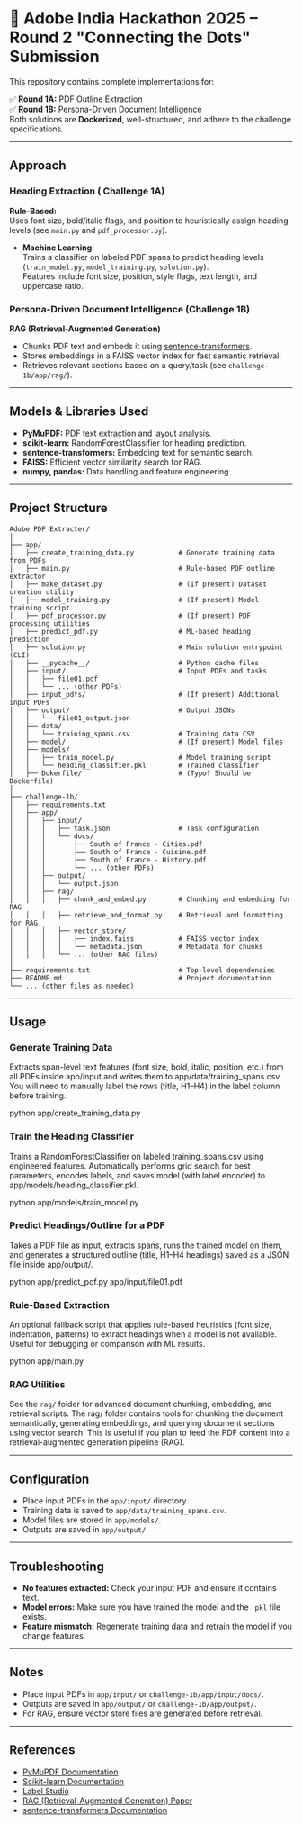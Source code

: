 # 🧠 Adobe India Hackathon 2025 – Round 2 "Connecting the Dots" Submission
This repository contains complete implementations for:

✅ **Round 1A:** PDF Outline Extraction  
✅ **Round 1B:** Persona-Driven Document Intelligence  
Both solutions are **Dockerized**, well-structured, and adhere to the challenge specifications.

----

## Approach

### Heading Extraction ( Challenge 1A)

**Rule-Based:**  
  Uses font size, bold/italic flags, and position to heuristically assign heading levels (see `main.py` and `pdf_processor.py`).

- **Machine Learning:**  
  Trains a classifier on labeled PDF spans to predict heading levels (`train_model.py`, `model_training.py`, `solution.py`).  
  Features include font size, position, style flags, text length, and uppercase ratio.
  
### Persona-Driven Document Intelligence (Challenge 1B)

 **RAG (Retrieval-Augmented Generation)**

- Chunks PDF text and embeds it using [sentence-transformers](https://www.sbert.net/).
- Stores embeddings in a FAISS vector index for fast semantic retrieval.
- Retrieves relevant sections based on a query/task (see `challenge-1b/app/rag/`).

---

## Models & Libraries Used

- **PyMuPDF:** PDF text extraction and layout analysis.
- **scikit-learn:** RandomForestClassifier for heading prediction.
- **sentence-transformers:** Embedding text for semantic search.
- **FAISS:** Efficient vector similarity search for RAG.
- **numpy, pandas:** Data handling and feature engineering.
  
---

## Project Structure

```
Adobe PDF Extracter/
│
├── app/
│   ├── create_training_data.py           # Generate training data from PDFs
│   ├── main.py                           # Rule-based PDF outline extractor
│   ├── make_dataset.py                   # (If present) Dataset creation utility
│   ├── model_training.py                 # (If present) Model training script
│   ├── pdf_processor.py                  # (If present) PDF processing utilities
│   ├── predict_pdf.py                    # ML-based heading prediction
│   ├── solution.py                       # Main solution entrypoint (CLI)
│   ├── __pycache__/                      # Python cache files
│   ├── input/                            # Input PDFs and tasks
│   │   ├── file01.pdf
│   │   └── ... (other PDFs)
│   ├── input_pdfs/                       # (If present) Additional input PDFs
│   ├── output/                           # Output JSONs
│   │   └── file01_output.json
│   ├── data/
│   │   └── training_spans.csv            # Training data CSV
│   ├── model/                            # (If present) Model files
│   ├── models/
│   │   ├── train_model.py                # Model training script
│   │   └── heading_classifier.pkl        # Trained classifier
│   ├── Dokerfile/                        # (Typo? Should be Dockerfile)
│
├── challenge-1b/
│   ├── requirements.txt
│   ├── app/
│   │   ├── input/
│   │   │   ├── task.json                 # Task configuration
│   │   │   └── docs/
│   │   │       ├── South of France - Cities.pdf
│   │   │       ├── South of France - Cuisine.pdf
│   │   │       ├── South of France - History.pdf
│   │   │       └── ... (other PDFs)
│   │   ├── output/
│   │   │   └── output.json
│   │   ├── rag/
│   │   │   ├── chunk_and_embed.py        # Chunking and embedding for RAG
│   │   │   ├── retrieve_and_format.py    # Retrieval and formatting for RAG
│   │   │   ├── vector_store/
│   │   │   │   ├── index.faiss           # FAISS vector index
│   │   │   │   └── metadata.json         # Metadata for chunks
│   │   │   └── ... (other RAG files)
│
├── requirements.txt                      # Top-level dependencies
├── README.md                             # Project documentation
└── ... (other files as needed)
```
------

## Usage

### Generate Training Data

Extracts span-level text features (font size, bold, italic, position, etc.) from all PDFs inside app/input and writes them to app/data/training_spans.csv. You will need to manually label the rows (title, H1–H4) in the label column before training.

python app/create_training_data.py


### Train the Heading Classifier

Trains a RandomForestClassifier on labeled training_spans.csv using engineered features. Automatically performs grid search for best parameters, encodes labels, and saves model (with label encoder) to app/models/heading_classifier.pkl.

python app/models/train_model.py


### Predict Headings/Outline for a PDF

Takes a PDF file as input, extracts spans, runs the trained model on them, and generates a structured outline (title, H1–H4 headings) saved as a JSON file inside app/output/.

python app/predict_pdf.py app/input/file01.pdf


### Rule-Based Extraction 
An optional fallback script that applies rule-based heuristics (font size, indentation, patterns) to extract headings when a model is not available. Useful for debugging or comparison with ML results.

python app/main.py


### RAG Utilities

See the `rag/` folder for advanced document chunking, embedding, and retrieval scripts.
The rag/ folder contains tools for chunking the document semantically, generating embeddings, and querying document sections using vector search. This is useful if you plan to feed the PDF content into a retrieval-augmented generation pipeline (RAG).

-----

## Configuration

- Place input PDFs in the `app/input/` directory.
- Training data is saved to `app/data/training_spans.csv`.
- Model files are stored in `app/models/`.
- Outputs are saved in `app/output/`.

---

## Troubleshooting

- **No features extracted:** Check your input PDF and ensure it contains text.
- **Model errors:** Make sure you have trained the model and the `.pkl` file exists.
- **Feature mismatch:** Regenerate training data and retrain the model if you change features.

---

## Notes

- Place input PDFs in `app/input/` or `challenge-1b/app/input/docs/`.
- Outputs are saved in `app/output/` or `challenge-1b/app/output/`.
- For RAG, ensure vector store files are generated before retrieval.
  
---

## References

- [PyMuPDF Documentation](https://pymupdf.readthedocs.io/)
- [Scikit-learn Documentation](https://scikit-learn.org/)
- [Label Studio](https://labelstud.io/)
- [RAG (Retrieval-Augmented Generation) Paper](https://arxiv.org/abs/2005.11401)
- [sentence-transformers Documentation](https://www.sbert.net/)

